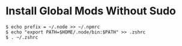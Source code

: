 # Install Global Mods Without Sudo

```
$ echo prefix = ~/.node >> ~/.npmrc
$ echo "export PATH=$HOME/.node/bin:$PATH" >> .zshrc
$ . ~/.zshrc
```
